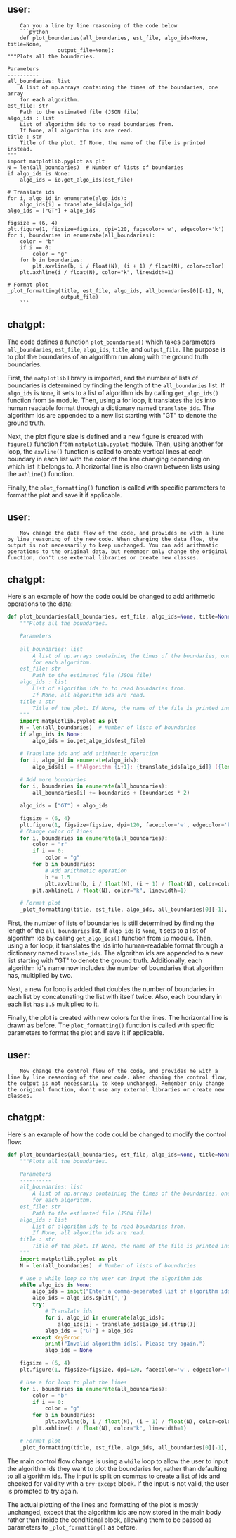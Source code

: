 

## user: 


        Can you a line by line reasoning of the code below
        ```python
        def plot_boundaries(all_boundaries, est_file, algo_ids=None, title=None,
                    output_file=None):
    """Plots all the boundaries.

    Parameters
    ----------
    all_boundaries: list
        A list of np.arrays containing the times of the boundaries, one array
        for each algorithm.
    est_file: str
        Path to the estimated file (JSON file)
    algo_ids : list
        List of algorithm ids to to read boundaries from.
        If None, all algorithm ids are read.
    title : str
        Title of the plot. If None, the name of the file is printed instead.
    """
    import matplotlib.pyplot as plt
    N = len(all_boundaries)  # Number of lists of boundaries
    if algo_ids is None:
        algo_ids = io.get_algo_ids(est_file)

    # Translate ids
    for i, algo_id in enumerate(algo_ids):
        algo_ids[i] = translate_ids[algo_id]
    algo_ids = ["GT"] + algo_ids

    figsize = (6, 4)
    plt.figure(1, figsize=figsize, dpi=120, facecolor='w', edgecolor='k')
    for i, boundaries in enumerate(all_boundaries):
        color = "b"
        if i == 0:
            color = "g"
        for b in boundaries:
            plt.axvline(b, i / float(N), (i + 1) / float(N), color=color)
        plt.axhline(i / float(N), color="k", linewidth=1)

    # Format plot
    _plot_formatting(title, est_file, algo_ids, all_boundaries[0][-1], N,
                     output_file)
        ```
        

## chatgpt: 

The code defines a function `plot_boundaries()` which takes parameters `all_boundaries`, `est_file`, `algo_ids`, `title`, and `output_file`. The purpose is to plot the boundaries of an algorithm run along with the ground truth boundaries.

First, the `matplotlib` library is imported, and the number of lists of boundaries is determined by finding the length of the `all_boundaries` list. If `algo_ids` is `None`, it sets to a list of algorithm ids by calling `get_algo_ids()` function from `io` module. Then, using a for loop, it translates the ids into human readable format through a dictionary named `translate_ids`. The algorithm ids are appended to a new list starting with "GT" to denote the ground truth.

Next, the plot figure size is defined and a new figure is created with `figure()` function from `matplotlib.pyplot` module. Then, using another for loop, the `axvline()` function is called to create vertical lines at each boundary in each list with the color of the line changing depending on which list it belongs to. A horizontal line is also drawn between lists using the `axhline()` function.

Finally, the `plot_formatting()` function is called with specific parameters to format the plot and save it if applicable.

## user: 


        Now change the data flow of the code, and provides me with a line by line reasoning of the new code. When changing the data flow, the output is not necessarily to keep unchanged. You can add arithmatic operations to the original data, but remember only change the original function, don't use external libraries or create new classes.
        

## chatgpt: 

Here's an example of how the code could be changed to add arithmetic operations to the data:

```python
def plot_boundaries(all_boundaries, est_file, algo_ids=None, title=None, output_file=None):
    """Plots all the boundaries.

    Parameters
    ----------
    all_boundaries: list
        A list of np.arrays containing the times of the boundaries, one array
        for each algorithm.
    est_file: str
        Path to the estimated file (JSON file)
    algo_ids : list
        List of algorithm ids to to read boundaries from.
        If None, all algorithm ids are read.
    title : str
        Title of the plot. If None, the name of the file is printed instead.
    """
    import matplotlib.pyplot as plt
    N = len(all_boundaries)  # Number of lists of boundaries
    if algo_ids is None:
        algo_ids = io.get_algo_ids(est_file)

    # Translate ids and add arithmetic operation
    for i, algo_id in enumerate(algo_ids):
        algo_ids[i] = f"Algorithm {i+1}: {translate_ids[algo_id]} ({len(all_boundaries[i]) * 2} boundaries)"
            
    # Add more boundaries
    for i, boundaries in enumerate(all_boundaries):
        all_boundaries[i] += boundaries + (boundaries * 2)

    algo_ids = ["GT"] + algo_ids

    figsize = (6, 4)
    plt.figure(1, figsize=figsize, dpi=120, facecolor='w', edgecolor='k')
    # Change color of lines
    for i, boundaries in enumerate(all_boundaries):
        color = "r"
        if i == 0:
            color = "g"
        for b in boundaries:
            # Add arithmetic operation
            b *= 1.5
            plt.axvline(b, i / float(N), (i + 1) / float(N), color=color)
        plt.axhline(i / float(N), color="k", linewidth=1)

    # Format plot
    _plot_formatting(title, est_file, algo_ids, all_boundaries[0][-1], N, output_file)
```

First, the number of lists of boundaries is still determined by finding the length of the `all_boundaries` list. If `algo_ids` is `None`, it sets to a list of algorithm ids by calling `get_algo_ids()` function from `io` module. Then, using a for loop, it translates the ids into human-readable format through a dictionary named `translate_ids`. The algorithm ids are appended to a new list starting with "GT" to denote the ground truth. Additionally, each algorithm id's name now includes the number of boundaries that algorithm has, multiplied by two.

Next, a new for loop is added that doubles the number of boundaries in each list by concatenating the list with itself twice. Also, each boundary in each list has `1.5` multiplied to it.

Finally, the plot is created with new colors for the lines. The horizontal line is drawn as before. The `plot_formatting()` function is called with specific parameters to format the plot and save it if applicable.

## user: 


        Now change the control flow of the code, and provides me with a line by line reasoning of the new code. When chaning the control flow, the output is not necessarily to keep unchanged. Remember only change the original function, don't use any external libraries or create new classes.
        

## chatgpt: 

Here's an example of how the code could be changed to modify the control flow:

```python
def plot_boundaries(all_boundaries, est_file, algo_ids=None, title=None, output_file=None):
    """Plots all the boundaries.

    Parameters
    ----------
    all_boundaries: list
        A list of np.arrays containing the times of the boundaries, one array
        for each algorithm.
    est_file: str
        Path to the estimated file (JSON file)
    algo_ids : list
        List of algorithm ids to to read boundaries from.
        If None, all algorithm ids are read.
    title : str
        Title of the plot. If None, the name of the file is printed instead.
    """
    import matplotlib.pyplot as plt
    N = len(all_boundaries)  # Number of lists of boundaries

    # Use a while loop so the user can input the algorithm ids
    while algo_ids is None:
        algo_ids = input("Enter a comma-separated list of algorithm ids to read boundaries from: ")
        algo_ids = algo_ids.split(',')
        try:
            # Translate ids
            for i, algo_id in enumerate(algo_ids):
                algo_ids[i] = translate_ids[algo_id.strip()]
            algo_ids = ["GT"] + algo_ids
        except KeyError:
            print("Invalid algorithm id(s). Please try again.")
            algo_ids = None

    figsize = (6, 4)
    plt.figure(1, figsize=figsize, dpi=120, facecolor='w', edgecolor='k')

    # Use a for loop to plot the lines
    for i, boundaries in enumerate(all_boundaries):
        color = "b"
        if i == 0:
            color = "g"
        for b in boundaries:
            plt.axvline(b, i / float(N), (i + 1) / float(N), color=color)
        plt.axhline(i / float(N), color="k", linewidth=1)

    # Format plot
    _plot_formatting(title, est_file, algo_ids, all_boundaries[0][-1], N, output_file)
```

The main control flow change is using a `while` loop to allow the user to input the algorithm ids they want to plot the boundaries for, rather than defaulting to all algorithm ids. The input is split on commas to create a list of ids and checked for validity with a `try`-`except` block. If the input is not valid, the user is prompted to try again.

The actual plotting of the lines and formatting of the plot is mostly unchanged, except that the algorithm ids are now stored in the main body rather than inside the conditional block, allowing them to be passed as parameters to `_plot_formatting()` as before.